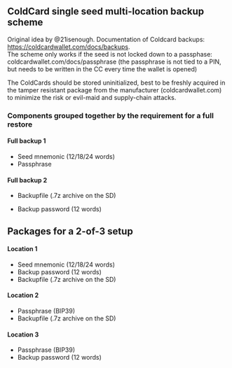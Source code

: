 
## ColdCard single seed multi-location backup scheme
Original idea by @21isenough.
Documentation of Coldcard backups: https://coldcardwallet.com/docs/backups.  
The scheme only works if the seed is not locked down to a passphase:
coldcardwallet.com/docs/passphrase (the passphrase is not tied to a PIN,
but needs to be written in the CC every time the wallet is opened)

The ColdCards should be stored uninitialized, best to be freshly acquired in the tamper resistant package from the manufacturer (coldcardwallet.com) to minimize the risk or evil-maid and supply-chain attacks.

### Components grouped together by the requirement for a full restore
#### Full backup 1
* Seed mnemonic (12/18/24 words)
* Passphrase
#### Full backup 2
* Backupfile (.7z archive on the SD)
- Backup password (12 words)

## Packages for a 2-of-3 setup

#### Location 1
- Seed mnemonic (12/18/24 words)
- Backup password (12 words)
- Backupfile (.7z archive on the SD)

#### Location 2 
- Passphrase (BIP39)
- Backupfile (.7z archive on the SD)

#### Location 3
- Passphrase (BIP39)
- Backup password (12 words)
